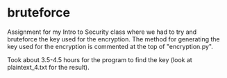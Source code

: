 # bruteforce

Assignment for my Intro to Security class where we had to try and bruteforce the key used for the encryption. The method for generating the key used for the encryption is commented at the top of "encryption.py".

Took about 3.5-4.5 hours for the program to find the key (look at plaintext_4.txt for the result).
